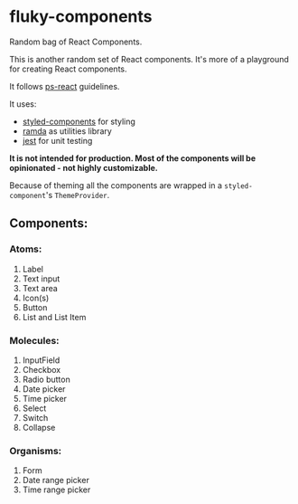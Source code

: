 # fluky-components
Random bag of React Components.

This is another random set of React components. It's more of a playground for creating React components.

It follows [ps-react](https://github.com/coryhouse/ps-react) guidelines.

It uses:
 * [styled-components](https://github.com/styled-components/styled-components) for styling
 * [ramda](https://github.com/ramda/ramda) as utilities library
 * [jest](https://facebook.github.io/jest/) for unit testing

**It is not intended for production. Most of the components will be opinionated - not highly customizable.**

Because of theming all the components are wrapped in a `styled-component`'s `ThemeProvider`.

## Components:

### Atoms:
  1. Label
  2. Text input
  3. Text area
  4. Icon(s)
  5. Button
  6. List and List Item

### Molecules:
  1. InputField
  2. Checkbox
  3. Radio button
  4. Date picker
  4. Time picker
  5. Select
  6. Switch
  7. Collapse

### Organisms:
  1. Form
  2. Date range picker
  3. Time range picker
